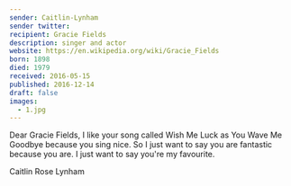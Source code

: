 ```yaml
---
sender: Caitlin-Lynham
sender twitter:
recipient: Gracie Fields
description: singer and actor
website: https://en.wikipedia.org/wiki/Gracie_Fields
born: 1898
died: 1979
received: 2016-05-15
published: 2016-12-14
draft: false
images:
  - 1.jpg
---
```

Dear Gracie Fields,
I like your song called Wish Me Luck as You Wave Me Goodbye because you sing nice. So I just want to say you are fantastic because you are. I just want to say you're my favourite.

Caitlin Rose Lynham